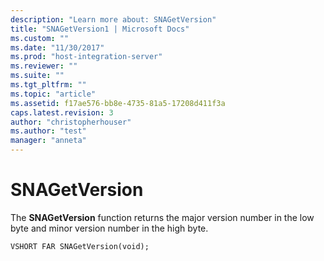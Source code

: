 ```yaml
---
description: "Learn more about: SNAGetVersion"
title: "SNAGetVersion1 | Microsoft Docs"
ms.custom: ""
ms.date: "11/30/2017"
ms.prod: "host-integration-server"
ms.reviewer: ""
ms.suite: ""
ms.tgt_pltfrm: ""
ms.topic: "article"
ms.assetid: f17ae576-bb8e-4735-81a5-17208d411f3a
caps.latest.revision: 3
author: "christopherhouser"
ms.author: "test"
manager: "anneta"
---
```

# SNAGetVersion
The **SNAGetVersion** function returns the major version number in the low byte and minor version number in the high byte.  
  
```  
VSHORT FAR SNAGetVersion(void);  
```

